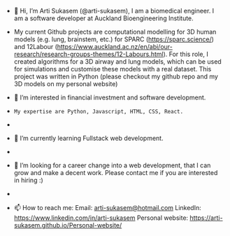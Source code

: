 - 👋 Hi, I’m Arti Sukasem (@arti-sukasem), I am a biomedical engineer. I am a software developer at Auckland Bioengineering Institute. 
-  My current Github projects are computational modelling for 3D human models (e.g. lung, brainstem, etc.) for SPARC (https://sparc.science/) and 12Labour (https://www.auckland.ac.nz/en/abi/our-research/research-groups-themes/12-Labours.html). For this role, I created algorithms for a 3D airway and lung models, which can be used for simulations and customise these models with a real dataset. This project was written in Python (please checkout my github repo and my 3D models on my personal website)

- 👀 I’m interested in financial investment and software development. 
-     My expertise are Python, Javascript, HTML, CSS, React.
-     
- 🌱 I’m currently learning Fullstack web development.
- 
- 💞️ I’m looking for a career change into a web development, that I can grow and make a decent work. Please contact me if you are interested in hiring :) 
- 
- 📫 How to reach me: 
    Email: arti-sukasem@hotmail.com
    LinkedIn: https://www.linkedin.com/in/arti-sukasem
    Personal website: https://arti-sukasem.github.io/Personal-website/
    
<!---
arti-sukasem/arti-sukasem is a ✨ special ✨ repository because its `README.md` (this file) appears on your GitHub profile.
You can click the Preview link to take a look at your changes.
--->
